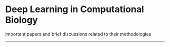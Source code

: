 Deep Learning in Computational Biology
=======================================

Important papers and brief discussions related to their methodologies
**********************************************************************





